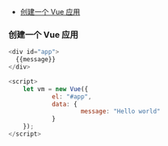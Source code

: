 
<!-- vim-markdown-toc GFM -->

* [创建一个 Vue 应用](#创建一个-vue-应用)

<!-- vim-markdown-toc -->

### 创建一个 Vue 应用

```javascript
<div id="app">
  {{message}}
</div>

<script>
	let vm = new Vue({
			el: "#app",
			data: {
					message: "Hello world"
			}
	});
</script>
```
